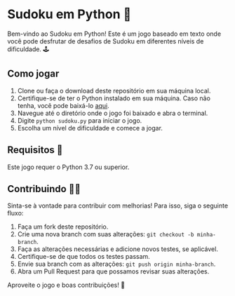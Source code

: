# Sudoku em Python 🎲

Bem-vindo ao Sudoku em Python! Este é um jogo baseado em texto onde você pode desfrutar de desafios de Sudoku em diferentes níveis de dificuldade. 🕹️

## Como jogar

1. Clone ou faça o download deste repositório em sua máquina local.
2. Certifique-se de ter o Python instalado em sua máquina. Caso não tenha, você pode baixá-lo [aqui](https://www.python.org/downloads/).
3. Navegue até o diretório onde o jogo foi baixado e abra o terminal.
4. Digite `python sudoku.py` para iniciar o jogo.
5. Escolha um nível de dificuldade e comece a jogar.

## Requisitos 📜

Este jogo requer o Python 3.7 ou superior.

## Contribuindo 👨‍💻

Sinta-se à vontade para contribuir com melhorias! Para isso, siga o seguinte fluxo:

1. Faça um fork deste repositório.
2. Crie uma nova branch com suas alterações: `git checkout -b minha-branch`.
3. Faça as alterações necessárias e adicione novos testes, se aplicável.
4. Certifique-se de que todos os testes passam.
5. Envie sua branch com as alterações: `git push origin minha-branch`.
6. Abra um Pull Request para que possamos revisar suas alterações.

Aproveite o jogo e boas contribuições! 🚀